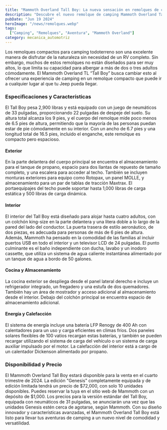 ```yaml
---
title: "Mammoth Overland Tall Boy: La nueva sensación en remolques de camping"
description: "Descubre el nuevo remolque de camping Mammoth Overland Tall Boy, diseñado para proporcionar comodidad y capacidad en tus aventuras al aire libre"
pubDate: "Jun 19 2024"
heroImage: "/news/remolques.webp"
tags:
  ["Camping", "Remolques", "Aventura", "Mammoth Overland"]
category: mecanica_automotriz
---
```

Los remolques compactos para camping todoterreno son una excelente manera de disfrutar de la naturaleza sin necesidad de un RV completo. Sin embargo, muchos de estos remolques no están diseñados para ser muy altos, lo que limita su capacidad para albergar a más de dos o tres adultos cómodamente. El Mammoth Overland TL “Tall Boy” busca cambiar esto al ofrecer una experiencia de camping en un remolque compacto que puede ir a cualquier lugar al que tu Jeep pueda llegar.
### Especificaciones y Características
El Tall Boy pesa 2,900 libras y está equipado con un juego de neumáticos de 33 pulgadas, proporcionando 22 pulgadas de despeje del suelo. Su altura total alcanza los 9 pies, y el cuerpo del remolque mide poco menos de 6.5 pies de altura, permitiendo que la mayoría de las personas puedan estar de pie cómodamente en su interior. Con un ancho de 6.7 pies y una longitud total de 16.5 pies, incluido el enganche, este remolque es compacto pero espacioso.
#### Exterior
En la parte delantera del cuerpo principal se encuentra el almacenamiento para el tanque de propano, espacio para dos llantas de repuesto de tamaño completo, y una escalera para acceder al techo. También se incluyen monturas exteriores para equipo como Rotopax, un panel MOLLE, y almacenamiento para un par de tablas de tracción Maxtrax. El portaequipajes del techo puede soportar hasta 1,000 libras de carga estática y 500 libras de carga dinámica.
#### Interior
El interior del Tall Boy está diseñado para alojar hasta cuatro adultos, con un colchón king-size en la parte delantera y una litera doble a lo largo de la pared del lado del conductor. La puerta trasera de estilo aeronáutico, de dos piezas, es adecuada para personas de más de 6 pies de altura.
Además, Mammoth ha pensado en la comodidad de las familias al incluir puertos USB en todo el interior y un televisor LCD de 24 pulgadas. El punto culminante es el baño independiente con ducha, lavabo y un inodoro cassette, que utiliza un sistema de agua caliente instantánea alimentado por un tanque de agua a bordo de 50 galones.
#### Cocina y Almacenamiento
La cocina exterior se despliega desde el panel lateral derecho e incluye un refrigerador integrado, un fregadero y una estufa de dos quemadores. También hay un área de mostrador y acceso adicional al almacenamiento desde el interior. Debajo del colchón principal se encuentra espacio de almacenamiento adicional.
#### Energía y Calefacción
El sistema de energía incluye una batería LFP Renogy de 400 Ah con calentadores para un uso y carga eficientes en climas fríos. Dos paneles solares flexibles de 100 vatios recargan estas baterías, y también se pueden recargar utilizando el sistema de carga del vehículo o un sistema de carga auxiliar impulsado por el motor. La calefacción del interior está a cargo de un calentador Dickenson alimentado por propano.
### Disponibilidad y Precio
El Mammoth Overland Tall Boy estará disponible para la venta en el cuarto trimestre de 2024. La edición "Genesis" completamente equipada y de edición limitada tendrá un precio de $72,000, con solo 10 unidades disponibles. Puedes reservar la tuya en el sitio web de Mammoth con un depósito de $1,000. Los precios para la versión estándar del Tall Boy, equipada con neumáticos de 31 pulgadas, se anunciarán una vez que las unidades Genesis estén cerca de agotarse, según Mammoth.
Con su diseño innovador y características avanzadas, el Mammoth Overland Tall Boy está listo para llevar tus aventuras de camping a un nuevo nivel de comodidad y versatilidad.